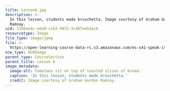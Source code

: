 ```yaml
---
title: Lesson6.jpg
description: >-
  In this lesson, students made bruschetta. Image courtesy of Graham Gordon
  Ramsay.
uid: 1356ee4c-e6a0-ccb3-9972-3c407aeb3acb
resourcetype: Image
file_type: image/jpeg
file: >-
  https://open-learning-course-data-rc.s3.amazonaws.com/es-s41-speak-italian-with-your-mouth-full-spring-2012/1356ee4ce6a0ccb399723c407aeb3acb_Lesson6.jpg
ocw_type: OCWImage
parent_type: CourseSection
parent_title: Lesson 6
image_metadata:
  image-alt: Tomatoes sit on top of toasted slices of bread.
  caption: 'In this lesson, students made bruschetta.'
  credit: Image courtesy of Graham Gordon Ramsay.
---
```

